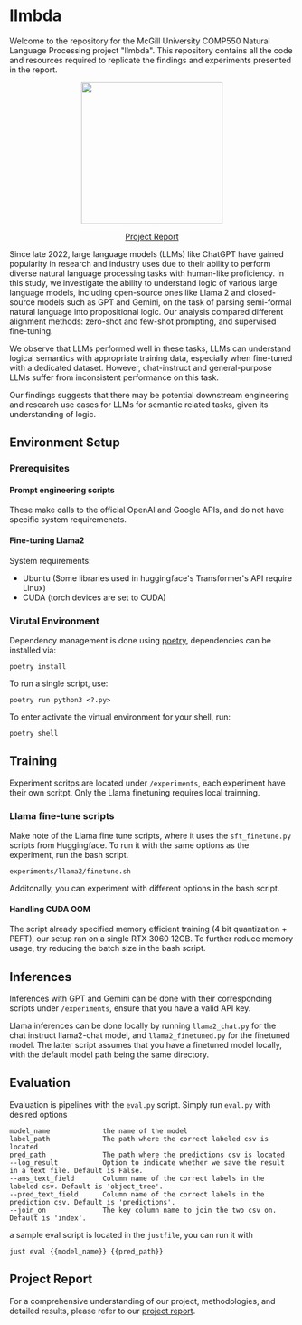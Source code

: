# llmbda
Welcome to the  repository for the McGill University COMP550 Natural Language Processing project "llmbda". This repository contains all the code and resources required to replicate the findings and experiments presented in the report.

<p align='center'>
  <img src="https://github.com/SamZhang02/llmbda/assets/112342947/b1b7fa0e-3a19-4b24-8465-e2918ec47c0c" width=250/>
</p>

<p align="center">
    <a href="https://github.com/SamZhang02/report/Report.pdf">Project Report</a>
</p>

Since late 2022, large language models (LLMs) like ChatGPT have gained popularity in research and industry uses due to their ability to perform diverse natural language processing tasks with human-like proficiency. In this study, we investigate the ability to understand logic of various large language models, including open-source ones like Llama 2 and closed-source models such as GPT and Gemini, on the task of parsing semi-formal natural language into propositional logic. Our analysis compared different alignment methods: zero-shot and few-shot prompting, and supervised fine-tuning. 

We observe that LLMs performed well in these tasks, LLMs can understand logical semantics with appropriate training data, especially when fine-tuned with a dedicated dataset. However, chat-instruct and general-purpose LLMs suffer from inconsistent performance on this task.

Our findings suggests that there may be potential downstream engineering and research use cases for LLMs for semantic related tasks, given its understanding of logic. 

## Environment Setup
### Prerequisites

#### Prompt engineering scripts 
These make calls to the official OpenAI and Google APIs, and do not have specific system requiremenets. 

#### Fine-tuning Llama2  
System requirements:
- Ubuntu (Some libraries used in huggingface's Transformer's API require Linux)
- CUDA (torch devices are set to CUDA)

### Virutal Environment
Dependency management is done using [poetry](https://python-poetry.org/docs/basic-usage/), dependencies can be installed via:

```shell
poetry install
```

To run a single script, use: 

```shell
poetry run python3 <?.py>
```

To enter activate the virtual environment for your shell, run:

```shell
poetry shell
```

## Training 
Experiment scritps are located under `/experiments`, each experiment have their own scritpt. Only the Llama finetuning requires local trainning. 

### Llama fine-tune scripts 
Make note of the Llama fine tune scripts, where it uses the `sft_finetune.py` scripts from Huggingface. To run it with the same options as the experiment, run the bash script.

```shell
experiments/llama2/finetune.sh
````

Additonally, you can experiment with different options in the bash script. 

#### Handling CUDA OOM
The script already specified memory efficient training (4 bit quantization + PEFT), our setup ran on a single RTX 3060 12GB. To further reduce memory usage, try reducing the batch size in the bash script. 

## Inferences 
Inferences with GPT and Gemini can be done with their corresponding scripts under `/experiments`, ensure that you have a valid API key. 

Llama inferences can be done locally by running `llama2_chat.py` for the chat instruct llama2-chat model, and `llama2_finetuned.py` for the finetuned model. The latter script assumes that you have a finetuned model locally, with the default model path being the same directory. 

## Evaluation
Evaluation is pipelines with the `eval.py` script. Simply run `eval.py` with desired options 

```shell
model_name             the name of the model 
label_path             The path where the correct labeled csv is located 
pred_path              The path where the predictions csv is located 
--log_result           Option to indicate whether we save the result in a text file. Default is False. 
--ans_text_field       Column name of the correct labels in the labeled csv. Default is 'object_tree'.
--pred_text_field      Column name of the correct labels in the prediction csv. Default is 'predictions'.
--join_on              The key column name to join the two csv on. Default is 'index'.
```

a sample eval script is located in the `justfile`, you can run it with 

```shell
just eval {{model_name}} {{pred_path}}
```
## Project Report 
For a comprehensive understanding of our project, methodologies, and detailed results, please refer to our [project report](https://github.com/SamZhang02/report/Report.pdf).
